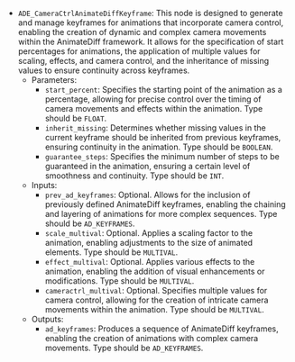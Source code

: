- `ADE_CameraCtrlAnimateDiffKeyframe`: This node is designed to generate and manage keyframes for animations that incorporate camera control, enabling the creation of dynamic and complex camera movements within the AnimateDiff framework. It allows for the specification of start percentages for animations, the application of multiple values for scaling, effects, and camera control, and the inheritance of missing values to ensure continuity across keyframes.
    - Parameters:
        - `start_percent`: Specifies the starting point of the animation as a percentage, allowing for precise control over the timing of camera movements and effects within the animation. Type should be `FLOAT`.
        - `inherit_missing`: Determines whether missing values in the current keyframe should be inherited from previous keyframes, ensuring continuity in the animation. Type should be `BOOLEAN`.
        - `guarantee_steps`: Specifies the minimum number of steps to be guaranteed in the animation, ensuring a certain level of smoothness and continuity. Type should be `INT`.
    - Inputs:
        - `prev_ad_keyframes`: Optional. Allows for the inclusion of previously defined AnimateDiff keyframes, enabling the chaining and layering of animations for more complex sequences. Type should be `AD_KEYFRAMES`.
        - `scale_multival`: Optional. Applies a scaling factor to the animation, enabling adjustments to the size of animated elements. Type should be `MULTIVAL`.
        - `effect_multival`: Optional. Applies various effects to the animation, enabling the addition of visual enhancements or modifications. Type should be `MULTIVAL`.
        - `cameractrl_multival`: Optional. Specifies multiple values for camera control, allowing for the creation of intricate camera movements within the animation. Type should be `MULTIVAL`.
    - Outputs:
        - `ad_keyframes`: Produces a sequence of AnimateDiff keyframes, enabling the creation of animations with complex camera movements. Type should be `AD_KEYFRAMES`.
